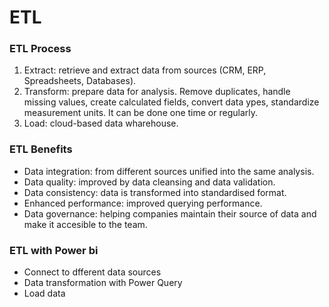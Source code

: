 # ETL
### ETL Process
1. Extract: retrieve and extract data from sources (CRM, ERP, Spreadsheets, Databases). 
2. Transform: prepare data for analysis. Remove duplicates, handle missing values, create calculated fields, convert data ypes, standardize measurement units. It can be done one time or regularly.
3. Load: cloud-based data wharehouse.

### ETL Benefits
- Data integration: from different sources unified into the same analysis.
- Data quality: improved by data cleansing and data validation.
- Data consistency: data is transformed into standardised format.
- Enhanced performance: improved querying performance.
- Data governance: helping companies maintain their source of data and make it accesible to the team.

### ETL with Power bi
- Connect to dfferent data sources
- Data transformation with Power Query
- Load data

